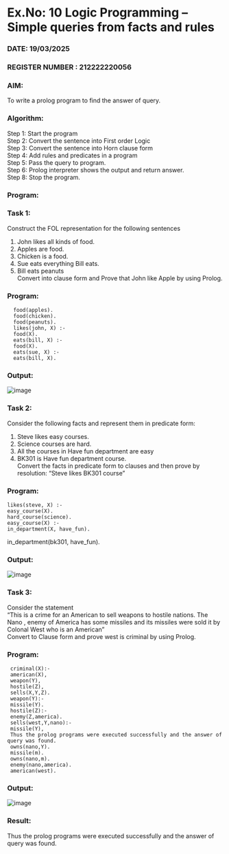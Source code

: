 # Ex.No: 10  Logic Programming –  Simple queries from facts and rules
### DATE:  19/03/2025                                                                          
### REGISTER NUMBER : 212222220056
### AIM:  
To write a prolog program to find the answer of query. 
###  Algorithm:
 Step 1: Start the program <br> 
 Step 2: Convert the sentence into First order Logic  <br> 
 Step 3:  Convert the sentence into Horn clause form  <br> 
 Step 4: Add rules and predicates in a program   <br> 
 Step 5:  Pass the query to program. <br> 
 Step 6: Prolog interpreter shows the output and return answer. <br> 
 Step 8:  Stop the program.
### Program:
### Task 1:
Construct the FOL representation for the following sentences <br> 
1.	John likes all kinds of food.  <br> 
2.	Apples are food.  <br> 
3.	Chicken is a food.  <br> 
4.	Sue eats everything Bill eats. <br> 
5.	 Bill eats peanuts  <br> 
   Convert into clause form and Prove that John like Apple by using Prolog. <br> 
### Program:
      food(apples).
      food(chicken).
      food(peanuts).
      likes(john, X) :-
      food(X).
      eats(bill, X) :-
      food(X).
      eats(sue, X) :-
      eats(bill, X).
      
### Output:
![image](https://github.com/user-attachments/assets/39454765-7ba3-4f7c-bfbf-777170a8ed65)


### Task 2:
Consider the following facts and represent them in predicate form: <br>              
1.	Steve likes easy courses. <br> 
2.	Science courses are hard. <br> 
3. All the courses in Have fun department are easy <br> 
4. BK301 is Have fun department course.<br> 
Convert the facts in predicate form to clauses and then prove by resolution: “Steve likes BK301 course”<br> 

### Program:
    likes(steve, X) :-
    easy_course(X).
    hard_course(science).
    easy_course(X) :-
    in_department(X, have_fun).
   in_department(bk301, have_fun).


### Output:
![image](https://github.com/user-attachments/assets/354e66c3-8794-483f-8d8c-0e07b582c2c5)




### Task 3:
Consider the statement <br> 
“This is a crime for an American to sell weapons to hostile nations. The Nano , enemy of America has some missiles and its missiles were sold it by Colonal West who is an American” <br> 
Convert to Clause form and prove west is criminal by using Prolog.<br>

### Program:
     criminal(X):-
     american(X),
     weapon(Y),
     hostile(Z),
     sells(X,Y,Z).
     weapon(Y):-
     missile(Y).
     hostile(Z):-
     enemy(Z,america).
     sells(west,Y,nano):-
     missile(Y),
     Thus the prolog programs were executed successfully and the answer of query was found.
     owns(nano,Y).
     missile(m).
     owns(nano,m).
     enemy(nano,america).
     american(west).


### Output:
![image](https://github.com/user-attachments/assets/fc7d4254-3a40-4e12-8dc8-aef08db79af6)


### Result:
Thus the prolog programs were executed successfully and the answer of query was found.
